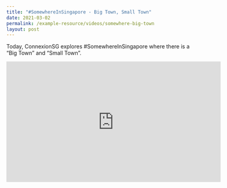 ```yaml
---
title: "#SomewhereInSingapore - Big Town, Small Town"
date: 2021-03-02
permalink: /example-resource/videos/somewhere-big-town
layout: post
---
```

Today, ConnexionSG explores #SomewhereInSingapore where there is a “Big Town” and “Small Town”.

<iframe width="560" height="315" src="https://www.youtube.com/embed/Yxa1KHXDuL8" title="YouTube video player" frameborder="0" allow="accelerometer; autoplay; clipboard-write; encrypted-media; gyroscope; picture-in-picture" allowfullscreen></iframe>
